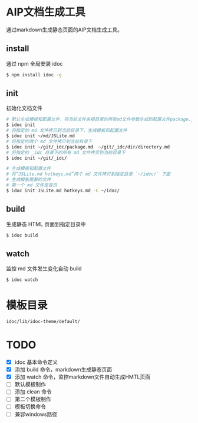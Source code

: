 
# AIP文档生成工具

通过markdown生成静态页面的AIP文档生成工具。

## install

通过 npm 全局安装 idoc

```sh
$ npm install idoc -g
```


## init

初始化文档文件

```sh
# 默认生成模板和配置文件，将当前文件夹根目录的所有md文件参数生成到配置文件package.json中
$ idoc init
# 将指定的 md 文件拷贝到当前目录下，生成模板和配置文件
$ idoc init ~/md/JSLite.md
# 将指定的两个 md 文件拷贝到当前目录下
$ idoc init ~/git/_idc/package.md  ~/git/_idc/dir/directory.md
# 将指定的 _idc 目录下的所有 md 文件拷贝到当前目录下
$ idoc init ~/git/_idc/

# 生成模板和配置文件
# 将“JSLite.md hotkeys.md”两个 md 文件拷贝到指定目录 `~/idoc/` 下面
# 生成模板需要的文件
# 第一个 md 文件是首页
$ idoc init JSLite.md hotkeys.md -C ~/idoc/
```

## build

生成静态 HTML 页面到指定目录中

```sh
$ idoc build
```

## watch

监控 md 文件发生变化自动 build

```sh
$ idoc watch
```

# 模板目录

`idoc/lib/idoc-theme/default/`  

# TODO

- [x] idoc 基本命令定义
- [x] 添加 build 命令，markdown生成静态页面
- [x] 添加 watch 命令，监控markdown文件自动生成HMTL页面
- [ ] 默认模板制作
- [ ] 添加 clean 命令
- [ ] 第二个模板制作
- [ ] 模板切换命令
- [ ] 兼容windows路径